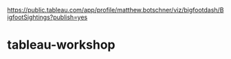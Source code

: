 https://public.tableau.com/app/profile/matthew.botschner/viz/bigfootdash/BigfootSightings?publish=yes
# tableau-workshop
